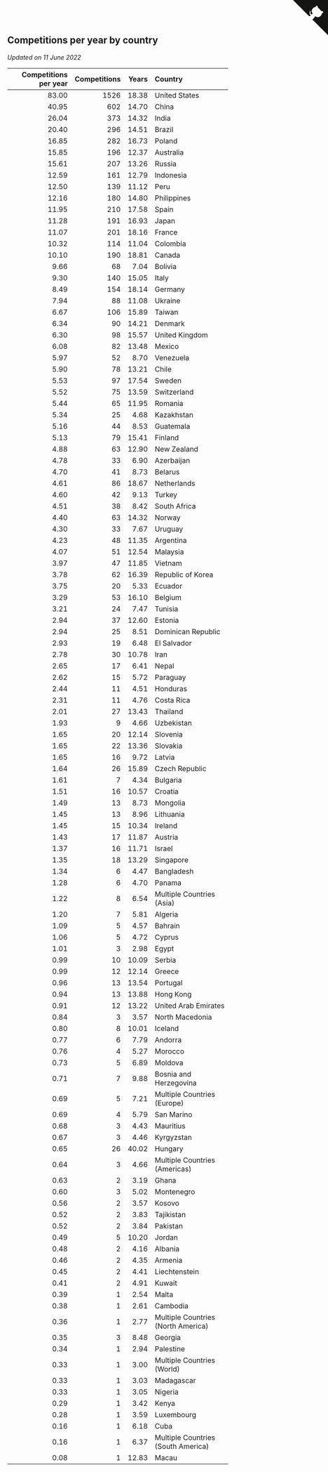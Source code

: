 ## Competitions per year by country

*Updated on 11 June 2022*

| Competitions per year | Competitions | Years | Country |
| ---: | ---: | ---: | :--- |
| 83.00 | 1526 | 18.38 | United States |
| 40.95 | 602 | 14.70 | China |
| 26.04 | 373 | 14.32 | India |
| 20.40 | 296 | 14.51 | Brazil |
| 16.85 | 282 | 16.73 | Poland |
| 15.85 | 196 | 12.37 | Australia |
| 15.61 | 207 | 13.26 | Russia |
| 12.59 | 161 | 12.79 | Indonesia |
| 12.50 | 139 | 11.12 | Peru |
| 12.16 | 180 | 14.80 | Philippines |
| 11.95 | 210 | 17.58 | Spain |
| 11.28 | 191 | 16.93 | Japan |
| 11.07 | 201 | 18.16 | France |
| 10.32 | 114 | 11.04 | Colombia |
| 10.10 | 190 | 18.81 | Canada |
| 9.66 | 68 | 7.04 | Bolivia |
| 9.30 | 140 | 15.05 | Italy |
| 8.49 | 154 | 18.14 | Germany |
| 7.94 | 88 | 11.08 | Ukraine |
| 6.67 | 106 | 15.89 | Taiwan |
| 6.34 | 90 | 14.21 | Denmark |
| 6.30 | 98 | 15.57 | United Kingdom |
| 6.08 | 82 | 13.48 | Mexico |
| 5.97 | 52 | 8.70 | Venezuela |
| 5.90 | 78 | 13.21 | Chile |
| 5.53 | 97 | 17.54 | Sweden |
| 5.52 | 75 | 13.59 | Switzerland |
| 5.44 | 65 | 11.95 | Romania |
| 5.34 | 25 | 4.68 | Kazakhstan |
| 5.16 | 44 | 8.53 | Guatemala |
| 5.13 | 79 | 15.41 | Finland |
| 4.88 | 63 | 12.90 | New Zealand |
| 4.78 | 33 | 6.90 | Azerbaijan |
| 4.70 | 41 | 8.73 | Belarus |
| 4.61 | 86 | 18.67 | Netherlands |
| 4.60 | 42 | 9.13 | Turkey |
| 4.51 | 38 | 8.42 | South Africa |
| 4.40 | 63 | 14.32 | Norway |
| 4.30 | 33 | 7.67 | Uruguay |
| 4.23 | 48 | 11.35 | Argentina |
| 4.07 | 51 | 12.54 | Malaysia |
| 3.97 | 47 | 11.85 | Vietnam |
| 3.78 | 62 | 16.39 | Republic of Korea |
| 3.75 | 20 | 5.33 | Ecuador |
| 3.29 | 53 | 16.10 | Belgium |
| 3.21 | 24 | 7.47 | Tunisia |
| 2.94 | 37 | 12.60 | Estonia |
| 2.94 | 25 | 8.51 | Dominican Republic |
| 2.93 | 19 | 6.48 | El Salvador |
| 2.78 | 30 | 10.78 | Iran |
| 2.65 | 17 | 6.41 | Nepal |
| 2.62 | 15 | 5.72 | Paraguay |
| 2.44 | 11 | 4.51 | Honduras |
| 2.31 | 11 | 4.76 | Costa Rica |
| 2.01 | 27 | 13.43 | Thailand |
| 1.93 | 9 | 4.66 | Uzbekistan |
| 1.65 | 20 | 12.14 | Slovenia |
| 1.65 | 22 | 13.36 | Slovakia |
| 1.65 | 16 | 9.72 | Latvia |
| 1.64 | 26 | 15.89 | Czech Republic |
| 1.61 | 7 | 4.34 | Bulgaria |
| 1.51 | 16 | 10.57 | Croatia |
| 1.49 | 13 | 8.73 | Mongolia |
| 1.45 | 13 | 8.96 | Lithuania |
| 1.45 | 15 | 10.34 | Ireland |
| 1.43 | 17 | 11.87 | Austria |
| 1.37 | 16 | 11.71 | Israel |
| 1.35 | 18 | 13.29 | Singapore |
| 1.34 | 6 | 4.47 | Bangladesh |
| 1.28 | 6 | 4.70 | Panama |
| 1.22 | 8 | 6.54 | Multiple Countries (Asia) |
| 1.20 | 7 | 5.81 | Algeria |
| 1.09 | 5 | 4.57 | Bahrain |
| 1.06 | 5 | 4.72 | Cyprus |
| 1.01 | 3 | 2.98 | Egypt |
| 0.99 | 10 | 10.09 | Serbia |
| 0.99 | 12 | 12.14 | Greece |
| 0.96 | 13 | 13.54 | Portugal |
| 0.94 | 13 | 13.88 | Hong Kong |
| 0.91 | 12 | 13.22 | United Arab Emirates |
| 0.84 | 3 | 3.57 | North Macedonia |
| 0.80 | 8 | 10.01 | Iceland |
| 0.77 | 6 | 7.79 | Andorra |
| 0.76 | 4 | 5.27 | Morocco |
| 0.73 | 5 | 6.89 | Moldova |
| 0.71 | 7 | 9.88 | Bosnia and Herzegovina |
| 0.69 | 5 | 7.21 | Multiple Countries (Europe) |
| 0.69 | 4 | 5.79 | San Marino |
| 0.68 | 3 | 4.43 | Mauritius |
| 0.67 | 3 | 4.46 | Kyrgyzstan |
| 0.65 | 26 | 40.02 | Hungary |
| 0.64 | 3 | 4.66 | Multiple Countries (Americas) |
| 0.63 | 2 | 3.19 | Ghana |
| 0.60 | 3 | 5.02 | Montenegro |
| 0.56 | 2 | 3.57 | Kosovo |
| 0.52 | 2 | 3.83 | Tajikistan |
| 0.52 | 2 | 3.84 | Pakistan |
| 0.49 | 5 | 10.20 | Jordan |
| 0.48 | 2 | 4.16 | Albania |
| 0.46 | 2 | 4.35 | Armenia |
| 0.45 | 2 | 4.41 | Liechtenstein |
| 0.41 | 2 | 4.91 | Kuwait |
| 0.39 | 1 | 2.54 | Malta |
| 0.38 | 1 | 2.61 | Cambodia |
| 0.36 | 1 | 2.77 | Multiple Countries (North America) |
| 0.35 | 3 | 8.48 | Georgia |
| 0.34 | 1 | 2.94 | Palestine |
| 0.33 | 1 | 3.00 | Multiple Countries (World) |
| 0.33 | 1 | 3.03 | Madagascar |
| 0.33 | 1 | 3.05 | Nigeria |
| 0.29 | 1 | 3.42 | Kenya |
| 0.28 | 1 | 3.59 | Luxembourg |
| 0.16 | 1 | 6.18 | Cuba |
| 0.16 | 1 | 6.37 | Multiple Countries (South America) |
| 0.08 | 1 | 12.83 | Macau |


<a href="https://github.com/JustinTimeCuber/wca_statistics" class="github-corner" aria-label="View source on Github"><svg width="80" height="80" viewBox="0 0 250 250" style="fill:#151513; color:#fff; position: absolute; top: 0; border: 0; right: 0;" aria-hidden="true"><path d="M0,0 L115,115 L130,115 L142,142 L250,250 L250,0 Z"></path><path d="M128.3,109.0 C113.8,99.7 119.0,89.6 119.0,89.6 C122.0,82.7 120.5,78.6 120.5,78.6 C119.2,72.0 123.4,76.3 123.4,76.3 C127.3,80.9 125.5,87.3 125.5,87.3 C122.9,97.6 130.6,101.9 134.4,103.2" fill="currentColor" style="transform-origin: 130px 106px;" class="octo-arm"></path><path d="M115.0,115.0 C114.9,115.1 118.7,116.5 119.8,115.4 L133.7,101.6 C136.9,99.2 139.9,98.4 142.2,98.6 C133.8,88.0 127.5,74.4 143.8,58.0 C148.5,53.4 154.0,51.2 159.7,51.0 C160.3,49.4 163.2,43.6 171.4,40.1 C171.4,40.1 176.1,42.5 178.8,56.2 C183.1,58.6 187.2,61.8 190.9,65.4 C194.5,69.0 197.7,73.2 200.1,77.6 C213.8,80.2 216.3,84.9 216.3,84.9 C212.7,93.1 206.9,96.0 205.4,96.6 C205.1,102.4 203.0,107.8 198.3,112.5 C181.9,128.9 168.3,122.5 157.7,114.1 C157.9,116.9 156.7,120.9 152.7,124.9 L141.0,136.5 C139.8,137.7 141.6,141.9 141.8,141.8 Z" fill="currentColor" class="octo-body"></path></svg></a><style>.github-corner:hover .octo-arm{animation:octocat-wave 560ms ease-in-out}@keyframes octocat-wave{0%,100%{transform:rotate(0)}20%,60%{transform:rotate(-25deg)}40%,80%{transform:rotate(10deg)}}@media (max-width:500px){.github-corner:hover .octo-arm{animation:none}.github-corner .octo-arm{animation:octocat-wave 560ms ease-in-out}}</style>
